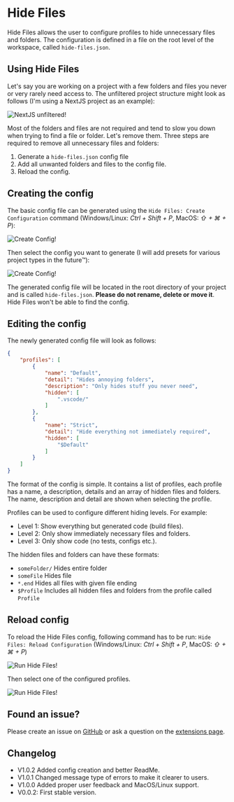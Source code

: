 
# Hide Files

Hide Files allows the user to configure profiles to hide unnecessary files and folders. The configuration is defined in a file on the root level of the workspace, called `hide-files.json`.

## Using Hide Files

Let's say you are working on a project with a few folders and files you never or very rarely need access to. The unfiltered project structure might look as follows (I'm using a NextJS project as an example):

![NextJS unfiltered!](https://i.imgur.com/0AyQfEM.png)

Most of the folders and files are not required and tend to slow you down when trying to find a file or folder. Let's remove them. Three steps are required to remove all unnecessary files and folders:

1. Generate a ```hide-files.json``` config file
2. Add all unwanted folders and files to the config file.
3. Reload the config.

## Creating the config
The basic config file can be generated using the ```Hide Files: Create Configuration``` command (Windows/Linux: *Ctrl + Shift + P*, MacOS: *⇧ + ⌘ + P*):

![Create Config!](https://i.imgur.com/OOtQlUE.png)

Then select the config you want to generate (I will add presets for various project types in the future™):

![Create Config!](https://i.imgur.com/OOtQlUE.png)

The generated config file will be located in the root directory of your project and is called ```hide-files.json```. **Please do not rename, delete or move it**. Hide Files won't be able to find the config.

## Editing the config

The newly generated config file will look as follows:

```json
{
    "profiles": [
        {
            "name": "Default",
            "detail": "Hides annoying folders",
            "description": "Only hides stuff you never need",
            "hidden": [
                ".vscode/"
            ]
        },
        {
            "name": "Strict",
            "detail": "Hide everything not immediately required",
            "hidden": [
                "$Default"
            ]
        }
    ]
}
```

The format of the config is simple. It contains a list of profiles, each profile has a name, a description, details and an array of hidden files and folders. The name, description and detail are shown when selecting the profile. 

Profiles can be used to configure different hiding levels. For example:

- Level 1: Show everything but generated code (build files).
- Level 2: Only show immediately necessary files and folders.
- Level 3: Only show code (no tests, configs etc.).

The hidden files and folders can have these formats:

- ```someFolder/``` Hides entire folder
- ```someFile``` Hides file
- ```*.end``` Hides all files with given file ending
- ```$Profile``` Includes all hidden files and folders from the profile called ```Profile```

## Reload config

To reload the Hide Files config, following command has to be run: ```Hide Files: Reload Configuration``` (Windows/Linux: *Ctrl + Shift + P*, MacOS: *⇧ + ⌘ + P*)

![Run Hide Files!](https://user-images.githubusercontent.com/29690247/140790423-f990bf61-a1f3-4a37-985d-7998928166d3.png)

Then select one of the configured profiles.

![Run Hide Files!](https://user-images.githubusercontent.com/29690247/140790484-78160f67-4e9c-4c62-8af6-5216bd1edadc.png)



## Found an issue?
Please create an issue on [GitHub](https://github.com/JeremyFunk/hidefiles) or ask a question on the [extensions page](https://marketplace.visualstudio.com/items?itemName=JeremyFunk.hidefiles).

## Changelog
* V1.0.2 Added config creation and better ReadMe.
* V1.0.1 Changed message type of errors to make it clearer to users.
* V1.0.0 Added proper user feedback and MacOS/Linux support.
* V0.0.2: First stable version.
